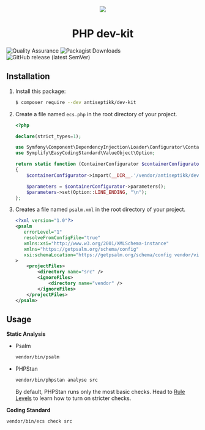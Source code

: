 
<p align="center">
    <a href="https://thomas-ferney.fr" target="_blank">
        <img src="https://thomas-ferney.fr/images/github-ban-dev-kit.png" />
    </a>
</p>

<h1 align="center">
    PHP dev-kit
</h1>

![Quality Assurance](https://github.com/antiseptikk/dev-kit/workflows/Quality%20Assurance/badge.svg?branch=main)
![Packagist Downloads](https://img.shields.io/packagist/dt/antiseptikk/dev-kit?label=Packagist)
![GitHub release (latest SemVer)](https://img.shields.io/github/v/release/antiseptikk/dev-kit?label=Last%20release)

Installation
--------------------

1. Install this package:

    ```bash
    $ composer require --dev antiseptikk/dev-kit
    ```
    
2. Create a file named `ecs.php` in the root directory of your project.

   ```php
   <?php

   declare(strict_types=1);
   
   use Symfony\Component\DependencyInjection\Loader\Configurator\ContainerConfigurator;
   use Symplify\EasyCodingStandard\ValueObject\Option;
   
   return static function (ContainerConfigurator $containerConfigurator): void
   {
       $containerConfigurator->import(__DIR__.'/vendor/antiseptikk/dev-kit/ecs.php');
   
       $parameters = $containerConfigurator->parameters();
       $parameters->set(Option::LINE_ENDING, "\n");
   };

   ```

3. Creates a file named `psalm.xml` in the root directory of your project.

   ```xml
   <?xml version="1.0"?>
   <psalm
      errorLevel="1"
      resolveFromConfigFile="true"
      xmlns:xsi="http://www.w3.org/2001/XMLSchema-instance"
      xmlns="https://getpsalm.org/schema/config"
      xsi:schemaLocation="https://getpsalm.org/schema/config vendor/vimeo/psalm/config.xsd"
   >
       <projectFiles>
           <directory name="src" />
           <ignoreFiles>
               <directory name="vendor" />
           </ignoreFiles>
       </projectFiles>
   </psalm>
   ```

Usage
--------------------

**Static Analysis**

-  Psalm
      
   ```bash
   vendor/bin/psalm
   ```

- PHPStan

   ```bash
   vendor/bin/phpstan analyse src
   ```

   By default, PHPStan runs only the most basic checks. Head to [Rule Levels](https://phpstan.org/user-guide/rule-levels) to learn how to turn on stricter checks.

**Coding Standard**

```bash
vendor/bin/ecs check src
```
